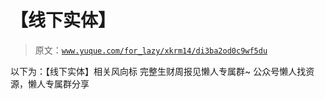 # 【线下实体】

> 原文：[`www.yuque.com/for_lazy/xkrm14/di3ba2od0c9wf5du`](https://www.yuque.com/for_lazy/xkrm14/di3ba2od0c9wf5du)

<ne-p id="u2cc85935" data-lake-id="u2cc85935"><ne-text id="udcdb074b">以下为：【线下实体】相关风向标</ne-text></ne-p> <ne-p id="u69a8dfc2" data-lake-id="u69a8dfc2"><ne-text id="u62684547">完整生财周报见懒人专属群~</ne-text></ne-p> <ne-p id="ueaefefb8" data-lake-id="ueaefefb8"><ne-text id="u8ebad585">公众号懒人找资源，懒人专属群分享</ne-text></ne-p>